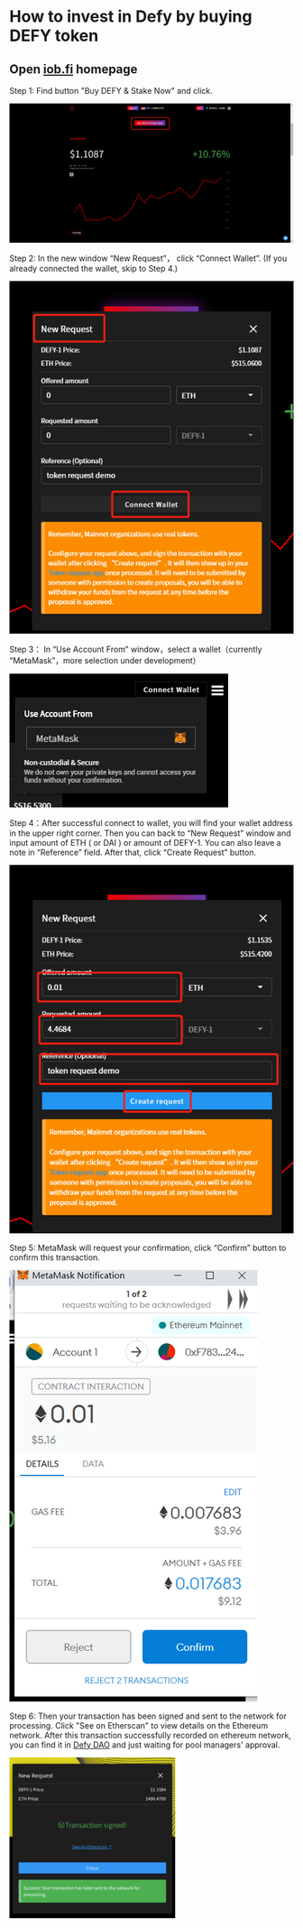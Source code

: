 # How to invest in Defy by buying DEFY token

## **Open** [**iob.fi**](https://iob.fi) **homepage**

Step 1: Find button "Buy DEFY & Stake Now" and click.

![](../.gitbook/assets/image%20%284%29.png)

Step 2: In the new window “New Request”， click “Connect Wallet”. \(If you already connected the wallet, skip to Step 4.\)

![](../.gitbook/assets/image%20%2810%29.png)

Step 3： In “Use Account From” window，select a wallet（currently “MetaMask”，more selection under development）

![](../.gitbook/assets/image%20%282%29.png)

Step 4：After successful connect to wallet, you will find your wallet address in the upper right corner. Then you can back to “New Request” window and input amount of ETH \( or DAI \) or amount of DEFY-1. You can also leave a note in “Reference” field. After that, click “Create Request” button.

![](../.gitbook/assets/image%20%286%29.png)

Step 5:  MetaMask will request your confirmation, click “Confirm” button to confirm this transaction.

![](../.gitbook/assets/image%20%287%29.png)

Step 6:  Then your transaction has been signed and sent to the network for processing.  Click "See on Etherscan" to view details on the Ethereum network.  After this transaction successfully recorded on ethereum network, you can find it in [Defy DAO](https://client.aragon.org/#/defy/0xf783b9e19597d212e3fa61cb71d62e7c5cba2422/) and just waiting for pool managers' approval. 

![](../.gitbook/assets/image%20%285%29.png)

